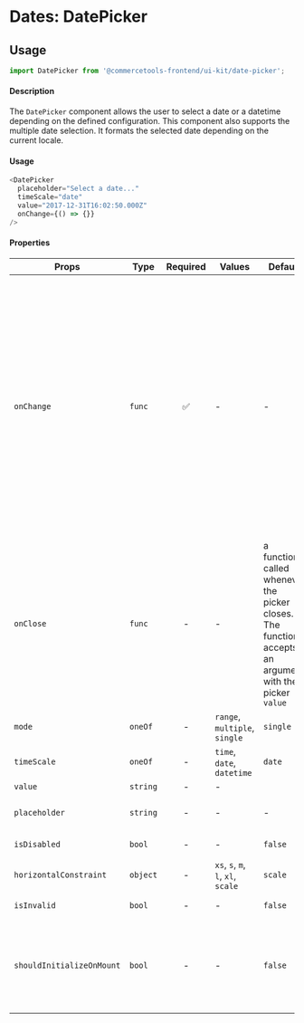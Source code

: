 # Dates: DatePicker

## Usage

```js
import DatePicker from '@commercetools-frontend/ui-kit/date-picker';
```

#### Description

The `DatePicker` component allows the user to select a date or a datetime
depending on the defined configuration. This component also supports the
multiple date selection. It formats the selected date depending on the current
locale.

#### Usage

```js
<DatePicker
  placeholder="Select a date..."
  timeScale="date"
  value="2017-12-31T16:02:50.000Z"
  onChange={() => {}}
/>
```

#### Properties

| Props                     | Type     | Required | Values                             | Default                                                                                                | Description                                                                                                                                                                                                                                                                                                                                                                                |
| ------------------------- | -------- | :------: | ---------------------------------- | ------------------------------------------------------------------------------------------------------ | ------------------------------------------------------------------------------------------------------------------------------------------------------------------------------------------------------------------------------------------------------------------------------------------------------------------------------------------------------------------------------------------ |
| `onChange`                | `func`   |    ✅    | -                                  | -                                                                                                      | a function called whenever the value changes.<br /><br />- `undefined` when mode is single and value was cleared<br />- `String` (`ISO` _date/time/datetime_) when mode is single and value changed<br />- `[]` when mode is multiple or range and value was cleared<br />- `Array<String>` (`ISO` _date/time/datetime_) when mode is multiple or range and at least one date was selected |
| `onClose`                 | `func`   |    -     | -                                  | a function called whenever the picker closes. The function accepts an argument with the picker `value` |
| `mode`                    | `oneOf`  |    -     | `range`, `multiple`, `single`      | `single`                                                                                               | Indicates the mode we can select dates                                                                                                                                                                                                                                                                                                                                                     |
| `timeScale`               | `oneOf`  |    -     | `time`, `date`, `datetime`         | `date`                                                                                                 | Indicates the time scale for the picker                                                                                                                                                                                                                                                                                                                                                    |
| `value`                   | `string` |    -     | -                                  |                                                                                                        | The date value                                                                                                                                                                                                                                                                                                                                                                             |
| `placeholder`             | `string` |    -     | -                                  | -                                                                                                      | Placeholder value to show in the input field                                                                                                                                                                                                                                                                                                                                               |
| `isDisabled`              | `bool`   |    -     | -                                  | `false`                                                                                                | Disables the date picker                                                                                                                                                                                                                                                                                                                                                                   |
| `horizontalConstraint`    | `object` |    -     | `xs`, `s`, `m`, `l`, `xl`, `scale` | `scale`                                                                                                | Horizontal size limit of the input field.                                                                                                                                                                                                                                                                                                                                                  |
| `isInvalid`               | `bool`   |    -     | -                                  | `false`                                                                                                | Switches to invalid-state                                                                                                                                                                                                                                                                                                                                                                  |
| `shouldInitializeOnMount` | `bool`   |    -     | -                                  | `false`                                                                                                | In case the picker plugin should be initialized when the component mounts (by default it will be initialized first when the user hovers with the mouse)                                                                                                                                                                                                                                    |
